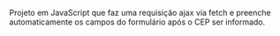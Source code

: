 Projeto em JavaScript que faz uma requisição ajax via fetch e preenche automaticamente os campos do formulário após o CEP ser informado.
